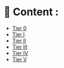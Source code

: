 # 📁 Content :
- [Tier 0](https://github.com/Truck-kun911/HackTheBox/blob/main/Tier%200.md)
- [Tier I]()
- [Tier II]()
- [Tier III]()
- [Tier IV]()
- [Tier V]()

